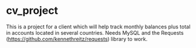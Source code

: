 # cv_project

This is a project for a client which will help track monthly balances plus total in accounts located in several countries.  Needs MySQL and the Requests (https://github.com/kennethreitz/requests) library to work.
